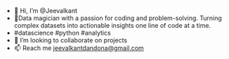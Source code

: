 - 👋 Hi, I’m @Jeevalkant
- 👀Data magician with a passion for coding and problem-solving. Turning complex datasets into actionable insights one line of code at a time. 
- #datascience #python #analytics
- 💞️ I’m looking to collaborate on projects
- 📫 Reach me jeevalkantdandona@gmail.com
<!---
Jeevalkant/Jeevalkant is a ✨ special ✨ repository because its `README.md` (this file) appears on your GitHub profile.
You can click the Preview link to take a look at your changes.
--->

